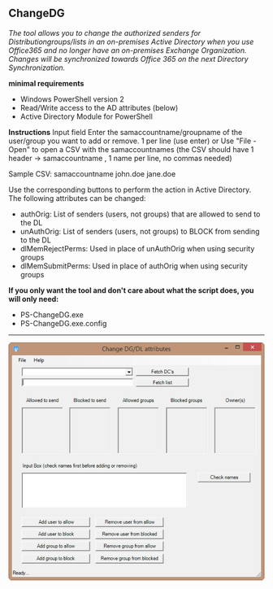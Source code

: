 ﻿## ChangeDG

_The tool allows you to change the authorized senders for Distributiongroups/lists in an on-premises Active Directory when you use Office365 and no longer have an on-premises Exchange Organization. Changes will be synchronized towards Office 365 on the next Directory Synchronization._

**minimal requirements**
- Windows PowerShell version 2
- Read/Write access to the AD attributes (below)
- Active Directory Module for PowerShell

**Instructions**
Input field
Enter the samaccountname/groupname of the user/group you want to add or remove. 1 per line (use enter)
or
Use "File - Open" to open a CSV with the samaccountnames (the CSV should have 1 header -> samaccountname , 1 name per line, no commas needed)

Sample CSV:
samaccountname
john.doe
jane.doe

Use the corresponding buttons to perform the action in Active Directory. 
The following attributes can be changed:
- authOrig: List of senders (users, not groups) that are allowed to send to the DL
- unAuthOrig: List of senders (users, not groups) to BLOCK from sending to the DL
- dlMemRejectPerms: Used in place of unAuthOrig when using security groups
- dlMemSubmitPerms: Used in place of authOrig when using security groups

**If you only want the tool and don't care about what the script does, you will only need:**
- PS-ChangeDG.exe
- PS-ChangeDG.exe.config

***

![Sample](https://github.com/ahatting/ChangeDG/blob/master/Sample1.png "ChangeDG")
